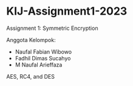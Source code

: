 # KIJ-Assignment1-2023
Assignment 1: Symmetric Encryption

Anggota Kelompok:
- Naufal Fabian Wibowo
- Fadhil Dimas Sucahyo
- M Naufal Arieffaza

AES, RC4, and DES

